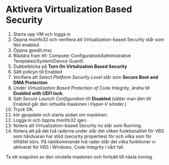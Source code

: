# Aktivera Virtualization Based Security

1. Starta upp VM och logga in
2. Öppna msinfo32 och verifiera att Virtualization-based Security står som Not enabled
3. Öppna gpedit.msc
4. Bläddra fram till: Computer Configuration\Administrative Templates\System\Device Guard\
5. Dubbelklicka på **Turn On Virtulization Based Security**
6. Sätt policyn till Enabled
7. Verifiera att *Select Platform Security Level* står som **Secure Boot and DMA Protection**
8. Under *Virtualization Based Protection of Code Integrity*, ändra till **Enabled with UEFI lock**.
9. Sätt *Secure Launch Configuration* till **Disabled** (sätter man den till Enabled går den virtuella maskinen i Hyper-V sönder.)
10. Tryck OK.
11. kör gpupdate och starta sedan om maskinen.
12. Logga in och öppna msinfo32 igen.
13. Notera att Virtualization-based Security nu står som Running.
14. Notera att på det två raderna under står det vilken funktionalitet för VBS som hårdvaran har stöd (security properties) för och vilka som för tillfället körs. På nästkommande två rader står det vilka funktioner vi aktiverat för VBS i Windows, Code Integrity i vårt fall. 

Ta ett snapshot av den virutella maskinen och fortsätt till nästa övning.